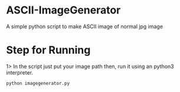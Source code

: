 # ASCII-ImageGenerator
A simple python script to make ASCII image of normal jpg image

# Step for Running
1> In the script just put your image path then, run it using an python3 interpreter.

```
python imagegenerator.py
```


